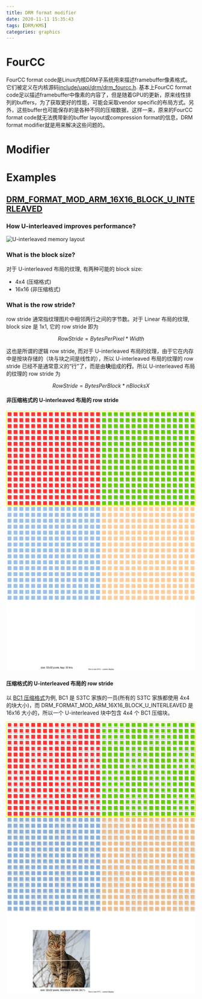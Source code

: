 ```yaml
---
title: DRM format modifier
date: 2020-11-11 15:35:43
tags: [DRM/KMS]
categories: graphics
---
```


# FourCC
FourCC format code是Linux内核DRM子系统用来描述framebuffer像素格式。它们被定义在内核源码[include/uapi/drm/drm_fourcc.h](https://github.com/torvalds/linux/blob/master/include/uapi/drm/drm_fourcc.h#L156). 基本上FourCC format code足以描述framebuffer中像素的内容了，但是随着GPU的更新，原来线性排列的buffers，为了获取更好的性能，可能会采取vendor specific的布局方式。另外，这些buffer也可能保存的是各种不同的压缩数据，这样一来，原来的FourCC format code就无法携带新的buffer
layout或compression format的信息，DRM format modifier就是用来解决这些问题的。

<!--more-->

# Modifier

# Examples

## [DRM_FORMAT_MOD_ARM_16X16_BLOCK_U_INTERLEAVED](https://elixir.bootlin.com/mesa/latest/source/include/drm-uapi/drm_fourcc.h#L1332)

### How U-interleaved improves performance?
![U-interleaved memory layout](/images/drm-mod/u-interleaved.drawio.svg)

### What is the block size?
对于 U-interleaved 布局的纹理, 有两种可能的 block size:

- 4x4 (压缩格式)
- 16x16 (非压缩格式)

### What is the row stride?
row stride 通常指纹理图片中相邻两行之间的字节数。对于 Linear 布局的纹理, block size 是 1x1, 它的 row stride 即为

$$ RowStride = BytesPerPixel * Width $$

这也是所谓的逻辑 row stride, 而对于 U-interleaved 布局的纹理，由于它在内存中是按块存储的（块与块之间是线性的），所以 U-interleaved 布局的纹理的 row stride 已经不是通常意义的“行”了，而是由**块**组成的**行**。所以 U-interleaved 布局的纹理的 row stride 为

$$ RowStride = BytesPerBlock * nBlocksX $$

#### 非压缩格式的 U-interleaved 布局的 row stride

![U-interleaved row stride in regular format](/images/drm-mod/u-interleaved-row-stride-non-compress.drawio.svg)

#### 压缩格式的 U-interleaved 布局的 row stride
以 [BC1 压缩格式](https://sv-journal.org/2014-1/06/en/index.php?lang=en#5)为例, BC1 是 S3TC 家族的一员(所有的 S3TC 家族都使用 4x4 的块大小)，而 DRM_FORMAT_MOD_ARM_16X16_BLOCK_U_INTERLEAVED 是 16x16 大小的，所以一个 U-interleaved 块中包含 4x4 个 BC1 压缩块。

![U-interleaved row stride in BC1 compression format](/images/drm-mod/u-interleaved-row-stride-compress.drawio.svg)

